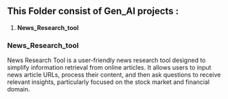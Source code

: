 ## This Folder consist of Gen_AI projects :

1. **News_Research_tool**

### News_Research_tool

News Research Tool is a user-friendly news research tool designed to simplify information retrieval from online articles. It allows users to input news article URLs, process their content, and then ask questions to receive relevant insights, particularly focused on the stock market and financial domain.



